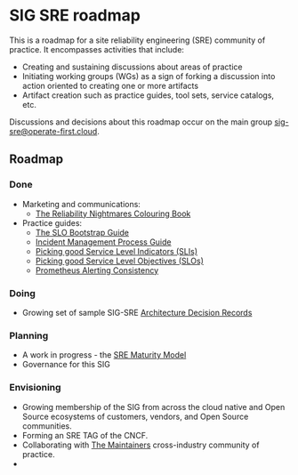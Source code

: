 # SIG SRE roadmap

This is a roadmap for a site reliability engineering (SRE) community of practice.
It encompasses activities that include:
- Creating and sustaining discussions about areas of practice
- Initiating working groups (WGs) as a sign of forking a discussion into action oriented to creating one or more artifacts
- Artifact creation such as practice guides, tool sets, service catalogs, etc.

Discussions and decisions about this roadmap occur on the main group [sig-sre@operate-first.cloud](https://lists.operate-first.cloud/archives/list/sig-sre@operate-first.cloud/).

## Roadmap

### Done
* Marketing and communications:
  * [The Reliability Nightmares Colouring Book](https://github.com/operate-first/sre/raw/main/sre-coloring-book/red-hat-sre-coloring-book.pdf)
* Practice guides:
  * [The SLO Bootstrap Guide](./slo_bootstrap_guide.md)
  * [Incident Management Process Guide](./process/incident_management.md)
  * [Picking good Service Level Indicators (SLIs)](./picking_good_slis.md)
  * [Picking good Service Level Objectives (SLOs)](./picking_good_slos.md)
  * [Prometheus Alerting Consistency](./prometheus_alerting_consistency.md)

### Doing
* Growing set of sample SIG-SRE [Architecture Decision Records](./ADRs/RH/SIG-SRE)


### Planning
* A work in progress - the [SRE Maturity Model](./sre_maturity.md)
* Governance for this SIG

### Envisioning
* Growing membership of the SIG from across the cloud native and Open Source ecosystems of customers, vendors, and Open Source communities.
* Forming an SRE TAG of the CNCF.
* Collaborating with [The Maintainers](https://themaintainers.org) cross-industry community of practice.
*
